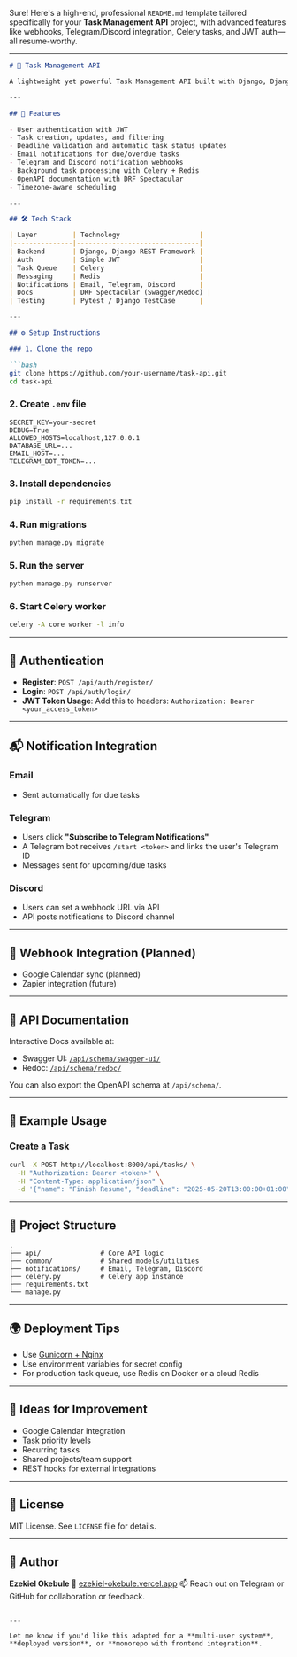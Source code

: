 Sure! Here's a high-end, professional `README.md` template tailored specifically for your **Task Management API** project, with advanced features like webhooks, Telegram/Discord integration, Celery tasks, and JWT auth—all resume-worthy.

---

````markdown
# 📝 Task Management API

A lightweight yet powerful Task Management API built with Django, Django REST Framework, and Celery. Users can create, manage, and track tasks, receive deadline notifications via email, Telegram, or Discord, and integrate external tools like Google Calendar.

---

## 🚀 Features

- User authentication with JWT
- Task creation, updates, and filtering
- Deadline validation and automatic task status updates
- Email notifications for due/overdue tasks
- Telegram and Discord notification webhooks
- Background task processing with Celery + Redis
- OpenAPI documentation with DRF Spectacular
- Timezone-aware scheduling

---

## 🛠️ Tech Stack

| Layer         | Technology                    |
|---------------|-------------------------------|
| Backend       | Django, Django REST Framework |
| Auth          | Simple JWT                    |
| Task Queue    | Celery                        |
| Messaging     | Redis                         |
| Notifications | Email, Telegram, Discord      |
| Docs          | DRF Spectacular (Swagger/Redoc) |
| Testing       | Pytest / Django TestCase      |

---

## ⚙️ Setup Instructions

### 1. Clone the repo

```bash
git clone https://github.com/your-username/task-api.git
cd task-api
````

### 2. Create `.env` file

```env
SECRET_KEY=your-secret
DEBUG=True
ALLOWED_HOSTS=localhost,127.0.0.1
DATABASE_URL=...
EMAIL_HOST=...
TELEGRAM_BOT_TOKEN=...
```

### 3. Install dependencies

```bash
pip install -r requirements.txt
```

### 4. Run migrations

```bash
python manage.py migrate
```

### 5. Run the server

```bash
python manage.py runserver
```

### 6. Start Celery worker

```bash
celery -A core worker -l info
```

---

## 🔐 Authentication

* **Register**: `POST /api/auth/register/`
* **Login**: `POST /api/auth/login/`
* **JWT Token Usage**:
  Add this to headers:
  `Authorization: Bearer <your_access_token>`

---

## 📬 Notification Integration

### Email

* Sent automatically for due tasks

### Telegram

* Users click **"Subscribe to Telegram Notifications"**
* A Telegram bot receives `/start <token>` and links the user's Telegram ID
* Messages sent for upcoming/due tasks

### Discord

* Users can set a webhook URL via API
* API posts notifications to Discord channel

---

## 📅 Webhook Integration (Planned)

* Google Calendar sync (planned)
* Zapier integration (future)

---

## 📄 API Documentation

Interactive Docs available at:

* Swagger UI: [`/api/schema/swagger-ui/`](http://localhost:8000/api/schema/swagger-ui/)
* Redoc: [`/api/schema/redoc/`](http://localhost:8000/api/schema/redoc/)

You can also export the OpenAPI schema at `/api/schema/`.

---

## 🧪 Example Usage

### Create a Task

```bash
curl -X POST http://localhost:8000/api/tasks/ \
  -H "Authorization: Bearer <token>" \
  -H "Content-Type: application/json" \
  -d '{"name": "Finish Resume", "deadline": "2025-05-20T13:00:00+01:00"}'
```

---

## 📁 Project Structure

```
.
├── api/               # Core API logic
├── common/            # Shared models/utilities
├── notifications/     # Email, Telegram, Discord
├── celery.py          # Celery app instance
├── requirements.txt
└── manage.py
```

---

## 🌍 Deployment Tips

* Use [Gunicorn + Nginx](https://docs.gunicorn.org/en/stable/deploy.html)
* Use environment variables for secret config
* For production task queue, use Redis on Docker or a cloud Redis

---

## 🧠 Ideas for Improvement

* Google Calendar integration
* Task priority levels
* Recurring tasks
* Shared projects/team support
* REST hooks for external integrations

---

## 📜 License

MIT License. See `LICENSE` file for details.

---

## 👤 Author

**Ezekiel Okebule**
🔗 [ezekiel-okebule.vercel.app](https://ezekiel-okebule.vercel.app)
📫 Reach out on Telegram or GitHub for collaboration or feedback.

```

---

Let me know if you'd like this adapted for a **multi-user system**, **deployed version**, or **monorepo with frontend integration**.
```
